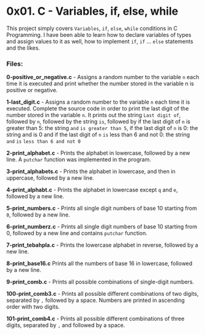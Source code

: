 # 0x01. C - Variables, if, else, while
This project simply covers `Variables`, `if`, `else`, `while` conditions in C Programming. I have been able to learn how to declare variables of types and assign values to it as well, how to implement `if`, `if` ... `else` statements and the likes.

### Files:

**0-positive_or_negative.c** - Assigns a random number to the variable `n` each time it is executed and print whether the number stored in the variable n is positive or negative.

**1-last_digit.c** - Assigns a random number to the variable `n` each time it is executed. Complete the source code in order to print the last digit of the number stored in the variable `n`. It prints out the string `Last digit of`, followed by `n`, followed by the string `is`, followed by if the last digit of `n` is greater than 5: the string `and` `is greater than 5`, if the last digit of `n` is 0: the string and is 0 and if the last digit of `n` `is` less than 6 and not 0: the string `and` `is` `less than 6 and not 0`

**2-print_alphabet.c** - Prints the alphabet in lowercase, followed by a new line. A `putchar` function was implemented in the program.

**3-print_alphabets.c** - Prints the alphabet in lowercase, and then in uppercase, followed by a new line.

**4-print_alphabt.c** - Prints the alphabet in lowercase except `q` and `e`, followed by a new line.

**5-print_numbers.c** - Prints all single digit numbers of base 10 starting from `0`, followed by a new line.

**6-print_numberz.c** - Prints all single digit numbers of base 10 starting from 0, followed by a new line and contains `putchar` function.

**7-print_tebahpla.c** - Prints the lowercase alphabet in reverse, followed by a new line.

**8-print_base16.c** Prints all the numbers of base 16 in lowercase, followed by a new line.

**9-print_comb.c** - Prints all possible combinations of single-digit numbers.

**100-print_comb3.c** - Prints all possible different combinations of two digits, separated by `,` followed by a space. Numbers are printed in ascending order with two digits.

**101-print_comb4.c** - Prints all possible different combinations of three digits, separated by `,` and followed by a space.
